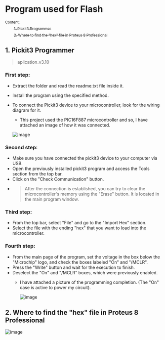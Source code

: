 # Program used for Flash
<sub>Content:</sub><br>
 &emsp;&emsp;[<sub>1. Pickit3 Programmer</sub>](#1-pickit3-programmer)<br>
 &emsp;&emsp;[<sub>2. Where to find the "hex" file in Proteus 8 Professional</sub>](#2-where-to-find-the-hex-file-in-proteus-8-professional)<br>


</sub>

## 1. Pickit3 Programmer
> aplication_v3.10

### First step:
- Extract the folder and read the readme.txt file inside it.
- Install the program using the specified method.
- To connect the Pickit3 device to your microcontroller, look for the wiring diagram for it.
  - This project used the PIC16F887 microcontroller and so, I have attached an image of how it was connected.
  
  ![image](https://github.com/user-attachments/assets/fbc23530-4c50-45a0-9f58-f3f53e46874f)

### Second step:
- Make sure you have connected the pickit3 device to your computer via USB.
- Open the previously installed pickit3 program and access the Tools section from the top bar.
- Click on the "Check Communication" button.
- > After the connection is established, you can try to clear the microcontroller's memory using the "Erase" button. It is located in the main program window.

### Third step:
- From the top bar, select "File" and go to the "Import Hex" section.
- Select the file with the ending "hex" that you want to load into the microcontroller.

### Fourth step:
- From the main page of the program, set the voltage in the box below the "Microchip" logo, and check the boxes labeled "On" and "/MCLR".
- Press the "Write" button and wait for the execution to finish.
- Deselect the "On" and "/MCLR" boxes, which were previously enabled.
  - I have attached a picture of the programming completion. (The "On" case is active to power my circuit).
  
     ![image](https://github.com/user-attachments/assets/48b80b55-4560-4e49-8737-f6eded403390)


## 2. Where to find the "hex" file in Proteus 8 Professional

![image](https://github.com/user-attachments/assets/e8ae811e-c953-4d91-bace-57d31e3a6466)
